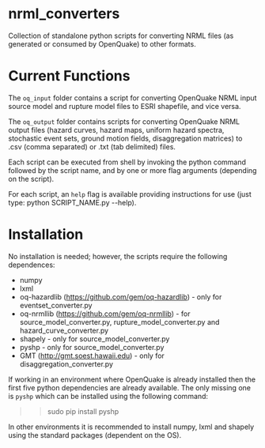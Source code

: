 nrml_converters
===============

Collection of standalone python scripts for converting NRML files (as generated
or consumed by OpenQuake) to other formats.

Current Functions
=================

The ``oq_input`` folder contains a script for converting OpenQuake NRML input
source model and rupture model files to ESRI shapefile, and vice versa.

The ``oq_output`` folder contains scripts for converting OpenQuake NRML output
files (hazard curves, hazard maps, uniform hazard spectra, stochastic event
sets, ground motion fields, disaggregation matrices) to .csv (comma separated)
or .txt (tab delimited) files.

Each script can be executed from shell by invoking the python command followed
by the script name, and by one or more flag arguments (depending on the script).

For each script, an ``help`` flag is available providing instructions for use
(just type: python SCRIPT_NAME.py --help).

Installation
===============

No installation is needed; however, the scripts require the following 
dependences:

* numpy
* lxml
* oq-hazardlib (https://github.com/gem/oq-hazardlib) - only
    for eventset_converter.py
* oq-nrmllib (https://github.com/gem/oq-nrmllib) - for source_model_converter.py,
    rupture_model_converter.py and hazard_curve_converter.py
* shapely - only for source_model_converter.py
* pyshp - only for source_model_converter.py
* GMT (http://gmt.soest.hawaii.edu) - only for disaggregation_converter.py

If working in an environment where OpenQuake is already installed then the first
five python dependencies are already available. The only missing one is ``pyshp``
which can be installed using the following command:

>> sudo pip install pyshp

In other environments it is recommended to install numpy, lxml and shapely
using the standard packages (dependent on the OS).



